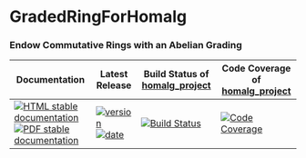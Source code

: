 <!-- BEGIN HEADER -->
# GradedRingForHomalg

### Endow Commutative Rings with an Abelian Grading

| Documentation | Latest Release | Build Status of [homalg_project](/../../) | Code Coverage of [homalg_project](/../../) |
| ------------- | -------------- | ------------ | ------------- |
| [![HTML stable documentation][html-img]][html-url] [![PDF stable documentation][pdf-img]][pdf-url] | [![version][version-img]][version-url] [![date][date-img]][date-url] | [![Build Status][tests-img]][tests-url] | [![Code Coverage][codecov-img]][codecov-url] |

<!-- END HEADER -->
<!-- BEGIN FOOTER -->
[html-img]: https://img.shields.io/badge/HTML-stable-blue.svg
[html-url]: https://homalg-project.github.io/homalg_project/GradedRingForHomalg/doc/chap0_mj.html

[pdf-img]: https://img.shields.io/badge/PDF-stable-blue.svg
[pdf-url]: https://homalg-project.github.io/homalg_project/GradedRingForHomalg/download_pdf.html

[version-img]: https://img.shields.io/endpoint?url=https://homalg-project.github.io/homalg_project/GradedRingForHomalg/badge_version.json
[version-url]: https://homalg-project.github.io/homalg_project/GradedRingForHomalg/view_release.html

[date-img]: https://img.shields.io/endpoint?url=https://homalg-project.github.io/homalg_project/GradedRingForHomalg/badge_date.json
[date-url]: https://homalg-project.github.io/homalg_project/GradedRingForHomalg/view_release.html

[tests-img]: https://github.com/homalg-project/homalg_project/workflows/Tests/badge.svg?branch=master
[tests-url]: https://github.com/homalg-project/homalg_project/actions?query=workflow%3ATests+branch%3Amaster

[codecov-img]: https://codecov.io/gh/homalg-project/homalg_project/branch/master/graph/badge.svg
[codecov-url]: https://codecov.io/gh/homalg-project/homalg_project
<!-- END FOOTER -->
